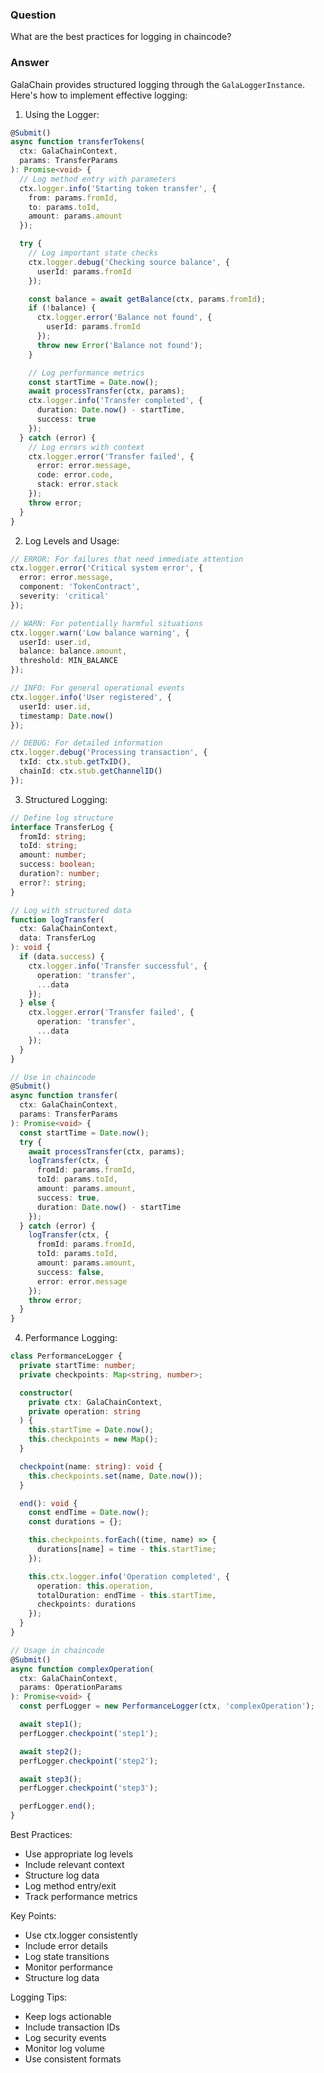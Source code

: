 ### Question


What are the best practices for logging in chaincode?


### Answer


GalaChain provides structured logging through the `GalaLoggerInstance`. Here's how to implement effective logging:

1. Using the Logger:
```typescript
@Submit()
async function transferTokens(
  ctx: GalaChainContext,
  params: TransferParams
): Promise<void> {
  // Log method entry with parameters
  ctx.logger.info('Starting token transfer', {
    from: params.fromId,
    to: params.toId,
    amount: params.amount
  });

  try {
    // Log important state checks
    ctx.logger.debug('Checking source balance', {
      userId: params.fromId
    });

    const balance = await getBalance(ctx, params.fromId);
    if (!balance) {
      ctx.logger.error('Balance not found', {
        userId: params.fromId
      });
      throw new Error('Balance not found');
    }

    // Log performance metrics
    const startTime = Date.now();
    await processTransfer(ctx, params);
    ctx.logger.info('Transfer completed', {
      duration: Date.now() - startTime,
      success: true
    });
  } catch (error) {
    // Log errors with context
    ctx.logger.error('Transfer failed', {
      error: error.message,
      code: error.code,
      stack: error.stack
    });
    throw error;
  }
}
```

2. Log Levels and Usage:
```typescript
// ERROR: For failures that need immediate attention
ctx.logger.error('Critical system error', {
  error: error.message,
  component: 'TokenContract',
  severity: 'critical'
});

// WARN: For potentially harmful situations
ctx.logger.warn('Low balance warning', {
  userId: user.id,
  balance: balance.amount,
  threshold: MIN_BALANCE
});

// INFO: For general operational events
ctx.logger.info('User registered', {
  userId: user.id,
  timestamp: Date.now()
});

// DEBUG: For detailed information
ctx.logger.debug('Processing transaction', {
  txId: ctx.stub.getTxID(),
  chainId: ctx.stub.getChannelID()
});
```

3. Structured Logging:
```typescript
// Define log structure
interface TransferLog {
  fromId: string;
  toId: string;
  amount: number;
  success: boolean;
  duration?: number;
  error?: string;
}

// Log with structured data
function logTransfer(
  ctx: GalaChainContext,
  data: TransferLog
): void {
  if (data.success) {
    ctx.logger.info('Transfer successful', {
      operation: 'transfer',
      ...data
    });
  } else {
    ctx.logger.error('Transfer failed', {
      operation: 'transfer',
      ...data
    });
  }
}

// Use in chaincode
@Submit()
async function transfer(
  ctx: GalaChainContext,
  params: TransferParams
): Promise<void> {
  const startTime = Date.now();
  try {
    await processTransfer(ctx, params);
    logTransfer(ctx, {
      fromId: params.fromId,
      toId: params.toId,
      amount: params.amount,
      success: true,
      duration: Date.now() - startTime
    });
  } catch (error) {
    logTransfer(ctx, {
      fromId: params.fromId,
      toId: params.toId,
      amount: params.amount,
      success: false,
      error: error.message
    });
    throw error;
  }
}
```

4. Performance Logging:
```typescript
class PerformanceLogger {
  private startTime: number;
  private checkpoints: Map<string, number>;

  constructor(
    private ctx: GalaChainContext,
    private operation: string
  ) {
    this.startTime = Date.now();
    this.checkpoints = new Map();
  }

  checkpoint(name: string): void {
    this.checkpoints.set(name, Date.now());
  }

  end(): void {
    const endTime = Date.now();
    const durations = {};

    this.checkpoints.forEach((time, name) => {
      durations[name] = time - this.startTime;
    });

    this.ctx.logger.info('Operation completed', {
      operation: this.operation,
      totalDuration: endTime - this.startTime,
      checkpoints: durations
    });
  }
}

// Usage in chaincode
@Submit()
async function complexOperation(
  ctx: GalaChainContext,
  params: OperationParams
): Promise<void> {
  const perfLogger = new PerformanceLogger(ctx, 'complexOperation');

  await step1();
  perfLogger.checkpoint('step1');

  await step2();
  perfLogger.checkpoint('step2');

  await step3();
  perfLogger.checkpoint('step3');

  perfLogger.end();
}
```

Best Practices:
- Use appropriate log levels
- Include relevant context
- Structure log data
- Log method entry/exit
- Track performance metrics

Key Points:
- Use ctx.logger consistently
- Include error details
- Log state transitions
- Monitor performance
- Structure log data

Logging Tips:
- Keep logs actionable
- Include transaction IDs
- Log security events
- Monitor log volume
- Use consistent formats